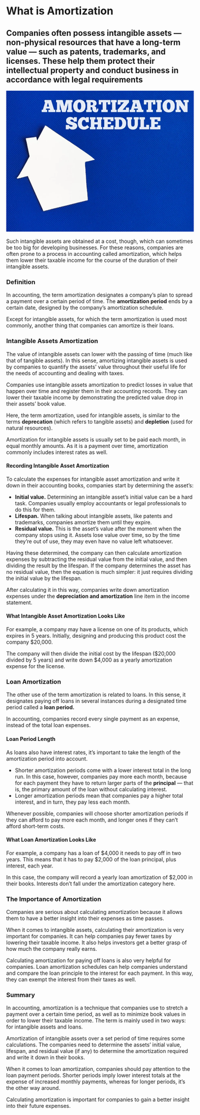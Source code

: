 # What is Amortization

## Companies often possess intangible assets — non-physical resources that have a long-term value — such as patents, trademarks, and licenses. These help them protect their intellectual property and conduct business in accordance with legal requirements

![top-view-text-amortization-schedule-on-blue-background-with-white-cupboard-house-property-concept_t20_O06BO8](./img/top-view-text-amortization-schedule-on-blue-background-with-white-cupboard-house-property-concept_t20_O06BO8.webp)

Such intangible assets are obtained at a cost, though, which can sometimes be too big for developing businesses. For these reasons, companies are often prone to a process in accounting called amortization, which helps them lower their taxable income for the course of the duration of their intangible assets.

### Definition

In accounting, the term amortization designates a company’s plan to spread a payment over a certain period of time. The **amortization period** ends by a certain date, designed by the company’s amortization schedule.

Except for intangible assets, for which the term amortization is used most commonly, another thing that companies can amortize is their loans. 

### Intangible Assets Amortization

The value of intangible assets can lower with the passing of time (much like that of tangible assets). In this sense, amortizing intangible assets is used by companies to quantify the assets’ value throughout their useful life for the needs of accounting and dealing with taxes.

Companies use intangible assets amortization to predict losses in value that happen over time and register them in their accounting records. They can lower their taxable income by demonstrating the predicted value drop in their assets’ book value.

Here, the term amortization, used for intangible assets, is similar to the terms **deprecation** (which refers to tangible assets) and **depletion** (used for natural resources).

Amortization for intangible assets is usually set to be paid each month, in equal monthly amounts. As it is a payment over time, amortization commonly includes interest rates as well. 

#### Recording Intangible Asset Amortization

To calculate the expenses for intangible asset amortization and write it down in their accounting books, companies start by determining the asset’s:

* **Initial value.** Determining an intangible asset’s initial value can be a hard task. Companies usually employ accountants or legal professionals to do this for them.
* **Lifespan.** When talking about intangible assets, like patents and trademarks, companies amortize them until they expire.
* **Residual value.** This is the asset’s value after the moment when the company stops using it. Assets lose value over time, so by the time they’re out of use, they may even have no value left whatsoever.

Having these determined, the company can then calculate amortization expenses by subtracting the residual value from the initial value, and then dividing the result by the lifespan. If the company determines the asset has no residual value, then the equation is much simpler: it just requires dividing the initial value by the lifespan.

After calculating it in this way, companies write down amortization expenses under the **depreciation and amortization** line item in the income statement.

#### What Intangible Asset Amortization Looks Like

For example, a company may have a license on one of its products, which expires in 5 years. Initially, designing and producing this product cost the company $20,000. 

The company will then divide the initial cost by the lifespan (\$20,000 divided by 5 years) and write down $4,000 as a yearly amortization expense for the license.

### Loan Amortization

The other use of the term amortization is related to loans. In this sense, it designates paying off loans in several instances during a designated time period called a **loan period.** 

In accounting, companies record every single payment as an expense, instead of the total loan expenses.

#### Loan Period Length

As loans also have interest rates, it’s important to take the length of the amortization period into account.

* Shorter amortization periods come with a lower interest total in the long run. In this case, however, companies pay more each month, because for each payment they have to return larger parts of the **principal** — that is, the primary amount of the loan without calculating interest. 
* Longer amortization periods mean that companies pay a higher total interest, and in turn, they pay less each month.

Whenever possible, companies will choose shorter amortization periods if they can afford to pay more each month, and longer ones if they can’t afford short-term costs.

#### What Loan Amortization Looks Like

For example, a company has a loan of \$4,000 it needs to pay off in two years. This means that it has to pay $2,000 of the loan principal, plus interest, each year.

In this case, the company will record a yearly loan amortization of $2,000 in their books. Interests don’t fall under the amortization category here. 

### The Importance of Amortization

Companies are serious about calculating amortization because it allows them to have a better insight into their expenses as time passes.

When it comes to intangible assets, calculating their amortization is very important for companies. It can help companies pay fewer taxes by lowering their taxable income. It also helps investors get a better grasp of how much the company really earns.

Calculating amortization for paying off loans is also very helpful for companies. Loan amortization schedules can help companies understand and compare the loan principle to the interest for each payment. In this way, they can exempt the interest from their taxes as well. 

### Summary

In accounting, amortization is a technique that companies use to stretch a payment over a certain time period, as well as to minimize book values in order to lower their taxable income. The term is mainly used in two ways: for intangible assets and loans. 

Amortization of intangible assets over a set period of time requires some calculations. The companies need to determine the assets’ initial value, lifespan, and residual value (if any) to determine the amortization required and write it down in their books.

When it comes to loan amortization, companies should pay attention to the loan payment periods. Shorter periods imply lower interest totals at the expense of increased monthly payments, whereas for longer periods, it’s the other way around.

Calculating amortization is important for companies to gain a better insight into their future expenses.